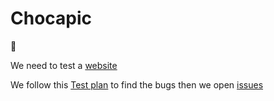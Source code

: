 # Chocapic
🍫

We need to test a [website](https://c.hr.dmerej.info)

We follow this [Test plan](https://docs.google.com/spreadsheets/d/1LORaiJUqlH3dV7jNGZQ0o1GI7cpIaUjkxnUfMUnWsKg) to find the bugs then we open [issues](https://github.com/ZvNico/Chocapic/issues)
